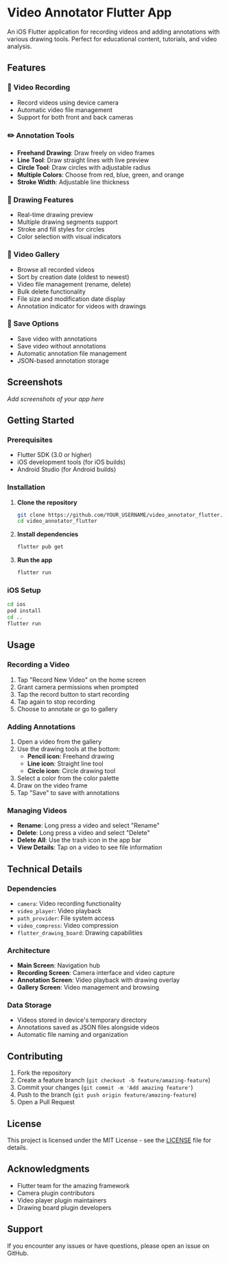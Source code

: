 # Video Annotator Flutter App

An iOS Flutter application for recording videos and adding annotations with various drawing tools. Perfect for educational content, tutorials, and video analysis.

## Features

### 🎥 Video Recording
- Record videos using device camera
- Automatic video file management
- Support for both front and back cameras

### ✏️ Annotation Tools
- **Freehand Drawing**: Draw freely on video frames
- **Line Tool**: Draw straight lines with live preview
- **Circle Tool**: Draw circles with adjustable radius
- **Multiple Colors**: Choose from red, blue, green, and orange
- **Stroke Width**: Adjustable line thickness

### 🎨 Drawing Features
- Real-time drawing preview
- Multiple drawing segments support
- Stroke and fill styles for circles
- Color selection with visual indicators

### 📁 Video Gallery
- Browse all recorded videos
- Sort by creation date (oldest to newest)
- Video file management (rename, delete)
- Bulk delete functionality
- File size and modification date display
- Annotation indicator for videos with drawings

### 💾 Save Options
- Save video with annotations
- Save video without annotations
- Automatic annotation file management
- JSON-based annotation storage

## Screenshots

*Add screenshots of your app here*

## Getting Started

### Prerequisites
- Flutter SDK (3.0 or higher)
- iOS development tools (for iOS builds)
- Android Studio (for Android builds)

### Installation

1. **Clone the repository**
   ```bash
   git clone https://github.com/YOUR_USERNAME/video_annotator_flutter.git
   cd video_annotator_flutter
   ```

2. **Install dependencies**
   ```bash
   flutter pub get
   ```

3. **Run the app**
   ```bash
   flutter run
   ```

### iOS Setup
```bash
cd ios
pod install
cd ..
flutter run
```

## Usage

### Recording a Video
1. Tap "Record New Video" on the home screen
2. Grant camera permissions when prompted
3. Tap the record button to start recording
4. Tap again to stop recording
5. Choose to annotate or go to gallery

### Adding Annotations
1. Open a video from the gallery
2. Use the drawing tools at the bottom:
   - **Pencil icon**: Freehand drawing
   - **Line icon**: Straight line tool
   - **Circle icon**: Circle drawing tool
3. Select a color from the color palette
4. Draw on the video frame
5. Tap "Save" to save with annotations

### Managing Videos
- **Rename**: Long press a video and select "Rename"
- **Delete**: Long press a video and select "Delete"
- **Delete All**: Use the trash icon in the app bar
- **View Details**: Tap on a video to see file information

## Technical Details

### Dependencies
- `camera`: Video recording functionality
- `video_player`: Video playback
- `path_provider`: File system access
- `video_compress`: Video compression
- `flutter_drawing_board`: Drawing capabilities

### Architecture
- **Main Screen**: Navigation hub
- **Recording Screen**: Camera interface and video capture
- **Annotation Screen**: Video playback with drawing overlay
- **Gallery Screen**: Video management and browsing

### Data Storage
- Videos stored in device's temporary directory
- Annotations saved as JSON files alongside videos
- Automatic file naming and organization

## Contributing

1. Fork the repository
2. Create a feature branch (`git checkout -b feature/amazing-feature`)
3. Commit your changes (`git commit -m 'Add amazing feature'`)
4. Push to the branch (`git push origin feature/amazing-feature`)
5. Open a Pull Request

## License

This project is licensed under the MIT License - see the [LICENSE](LICENSE) file for details.

## Acknowledgments

- Flutter team for the amazing framework
- Camera plugin contributors
- Video player plugin maintainers
- Drawing board plugin developers

## Support

If you encounter any issues or have questions, please open an issue on GitHub.
